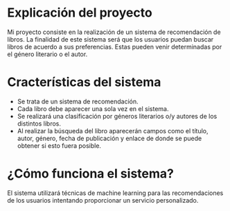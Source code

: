# Explicación del proyecto
Mi proyecto consiste en la realización de un sistema de recomendación de libros. La finalidad de este sistema será que los usuarios puedan buscar libros de acuerdo a sus preferencias. Estas pueden venir determinadas por el género literario o el autor.

# Cracterísticas del sistema
 * Se trata de un sistema de recomendación.
 * Cada libro debe aparecer una sola vez en el sistema.
 * Se realizará una clasificación por géneros literarios o/y autores de los distintos libros.
 * Al realizar la búsqueda del libro aparecerán campos como el título, autor, género, fecha de publicación y enlace de donde se puede obtener si esto fuera posible.

# ¿Cómo funciona el sistema?
El sistema utilizará técnicas de machine learning para las recomendaciones de los usuarios intentando proporcionar un servicio personalizado.
